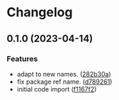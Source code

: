 # Changelog

## 0.1.0 (2023-04-14)


### Features

* adapt to new names. ([282b30a](https://github.com/xyngular/py-xmodel-rest/commit/282b30a8e91938349bb1ef4b32e71df2d1f4f3fb))
* fix package ref name. ([d789261](https://github.com/xyngular/py-xmodel-rest/commit/d789261cd5a8d9fc431af7cc536fe628b6354c5d))
* initial code import ([f1167f2](https://github.com/xyngular/py-xmodel-rest/commit/f1167f29710141a9ddcbf8a8d18660823c8562a0))
